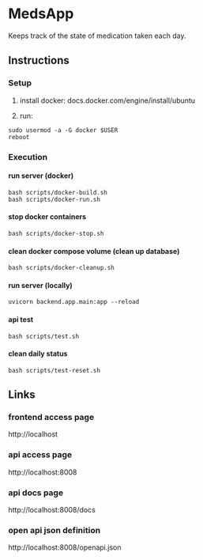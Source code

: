 # MedsApp

Keeps track of the state of medication taken each day.

## Instructions

### Setup

1. install docker: docs.docker.com/engine/install/ubuntu

2. run:
```
sudo usermod -a -G docker $USER
reboot
```

### Execution

#### run server (docker)

```
bash scripts/docker-build.sh
bash scripts/docker-run.sh
```

#### stop docker containers

```
bash scripts/docker-stop.sh
```

#### clean docker compose volume (clean up database)

```
bash scripts/docker-cleanup.sh
```

#### run server (locally)

```
uvicorn backend.app.main:app --reload
```

#### api test

```
bash scripts/test.sh
```

#### clean daily status

```
bash scripts/test-reset.sh
```

## Links

### frontend access page

http://localhost

### api access page

http://localhost:8008

### api docs page

http://localhost:8008/docs


### open api json definition

http://localhost:8008/openapi.json


